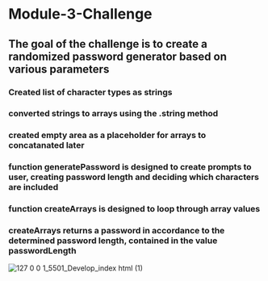 # Module-3-Challenge
## The goal of the challenge is to create a randomized password generator based on various parameters
### Created list of character types as strings
### converted strings to arrays using the .string method
### created empty area as a placeholder for arrays to concatanated later
### function generatePassword is designed to create prompts to user, creating password length and deciding which characters are included
### function createArrays is designed to loop through array values
### createArrays returns a password in accordance to the determined password length, contained in the value passwordLength
![127 0 0 1_5501_Develop_index html (1)](https://user-images.githubusercontent.com/68515156/213589477-0c86fc0d-093b-4399-a4a6-a2a8166497ef.png)
